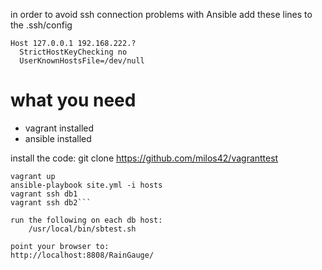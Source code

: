 

in order to avoid ssh connection problems with Ansible add these lines to the .ssh/config

```
Host 127.0.0.1 192.168.222.?
  StrictHostKeyChecking no
  UserKnownHostsFile=/dev/null
```

what you need
==============
  - vagrant installed
  - ansible installed

install the code:
    git clone https://github.com/milos42/vagranttest

```cd vagrantest
vagrant up
ansible-playbook site.yml -i hosts
vagrant ssh db1
vagrant ssh db2```

run the following on each db host:
    /usr/local/bin/sbtest.sh

point your browser to:
http://localhost:8808/RainGauge/

